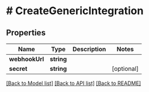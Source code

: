 # # CreateGenericIntegration

## Properties

Name | Type | Description | Notes
------------ | ------------- | ------------- | -------------
**webhookUrl** | **string** |  |
**secret** | **string** |  | [optional]

[[Back to Model list]](../../README.md#models) [[Back to API list]](../../README.md#endpoints) [[Back to README]](../../README.md)
